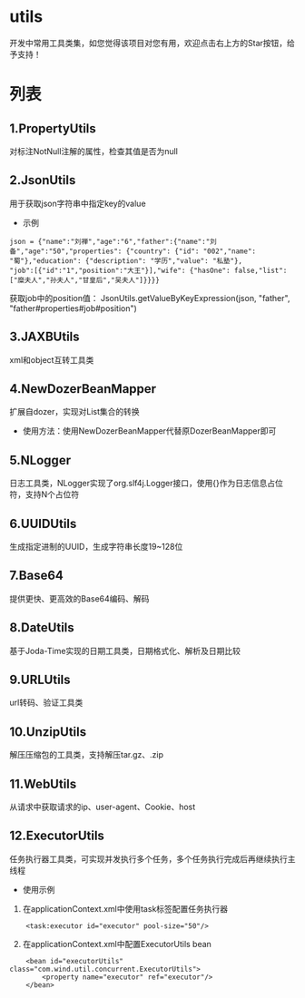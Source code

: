 # utils
开发中常用工具类集，如您觉得该项目对您有用，欢迎点击右上方的Star按钮，给予支持！

# 列表
## 1.PropertyUtils
对标注NotNull注解的属性，检查其值是否为null

## 2.JsonUtils
用于获取json字符串中指定key的value

- 示例
```
json = {"name":"刘禅","age":"6","father":{"name":"刘备","age":"50","properties": {"country": {"id": "002","name": "蜀"},"education": {"description": "学历","value": "私塾"},
"job":[{"id":"1","position":"大王"}],"wife": {"hasOne": false,"list": ["糜夫人","孙夫人","甘皇后","吴夫人"]}}}}
```

获取job中的position值：
JsonUtils.getValueByKeyExpression(json, "father", "father#properties#job#position")

## 3.JAXBUtils
xml和object互转工具类  

## 4.NewDozerBeanMapper
扩展自dozer，实现对List集合的转换

- 使用方法：使用NewDozerBeanMapper代替原DozerBeanMapper即可

## 5.NLogger
日志工具类，NLogger实现了org.slf4j.Logger接口，使用{}作为日志信息占位符，支持N个占位符

## 6.UUIDUtils
生成指定进制的UUID，生成字符串长度19~128位

## 7.Base64
提供更快、更高效的Base64编码、解码

## 8.DateUtils
基于Joda-Time实现的日期工具类，日期格式化、解析及日期比较

## 9.URLUtils
url转码、验证工具类

## 10.UnzipUtils
解压压缩包的工具类，支持解压tar.gz、.zip

## 11.WebUtils
从请求中获取请求的ip、user-agent、Cookie、host

## 12.ExecutorUtils
任务执行器工具类，可实现并发执行多个任务，多个任务执行完成后再继续执行主线程

- 使用示例

1. 在applicationContext.xml中使用task标签配置任务执行器
```
    <task:executor id="executor" pool-size="50"/>
```
2. 在applicationContext.xml中配置ExecutorUtils bean
```
    <bean id="executorUtils" class="com.wind.util.concurrent.ExecutorUtils">
        <property name="executor" ref="executor"/>
    </bean>
```
